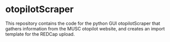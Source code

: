 # otopilotScraper
This repository contains the code for the python GUI otopilotScraper that gathers information from the MUSC otopilot website, and creates an import template for the REDCap upload.
